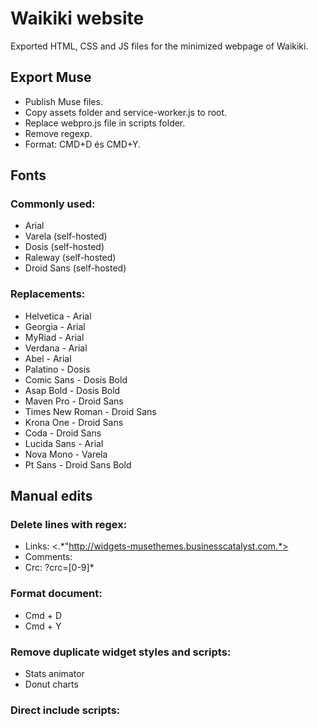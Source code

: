 # Waikiki website
Exported HTML, CSS and JS files for the minimized webpage of Waikiki.

## Export Muse
* Publish Muse files.
* Copy assets folder and service-worker.js to root.
* Replace webpro.js file in scripts folder.
* Remove regexp.
* Format: CMD+D és CMD+Y.

## Fonts
### Commonly used:
* Arial
* Varela (self-hosted)
* Dosis (self-hosted)
* Raleway (self-hosted)
* Droid Sans (self-hosted)

### Replacements:
* Helvetica - Arial
* Georgia - Arial
* MyRiad - Arial
* Verdana - Arial
* Abel - Arial
* Palatino - Dosis
* Comic Sans - Dosis Bold
* Asap Bold - Dosis Bold
* Maven Pro - Droid Sans
* Times New Roman - Droid Sans
* Krona One - Droid Sans
* Coda - Droid Sans
* Lucida Sans - Arial
* Nova Mono - Varela
* Pt Sans - Droid Sans Bold

## Manual edits
### Delete lines with regex:
* Links: <.*"http://widgets-musethemes.businesscatalyst.com.*>
* Comments: <!--(.*?)-->
* Crc: ?crc=[0-9]*

### Format document:
* Cmd + D
* Cmd + Y

### Remove duplicate widget styles and scripts:
* Stats animator
* Donut charts

### Direct include scripts:

<script type="text/javascript">
	$.browser = { webkit: true, version: '605.1.15', safari: true, msie: false, Features: {} };
 </script>
  <script src="scripts/museutils.js"></script>
  <script src="scripts/whatinput.js"></script>
  <script src="scripts/jquery.musemenu.js"></script>
  <script src="scripts/webpro.js"></script>
  <script src="scripts/musewpdisclosure.js"></script>
  <script src="scripts/jquery.watch.js"></script>
  <script src="scripts/musewpslideshow.js"></script>
  <script src="scripts/jquery.museoverlay.js"></script>
  <script src="scripts/touchswipe.js"></script>
  <script src="scripts/jquery.musepolyfill.bgsize.js"></script>
  <script type="text/javascript">
		$(document).ready(function () {
			try {




<img width="1879" alt="Képernyőfotó 2023-01-15 - 18 13 06" src="https://user-images.githubusercontent.com/43353335/212556186-f587fd71-52ca-4572-b83d-de2a70368490.png">
